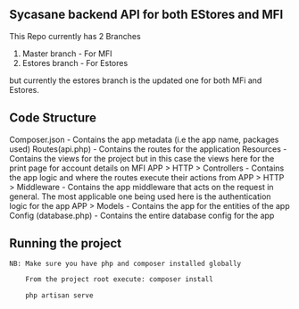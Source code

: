 ## Sycasane backend API for both EStores and MFI

This Repo currently has 2 Branches 
1. Master branch - For MFI
2. Estores branch - For Estores

but currently the estores branch is the updated one for both MFi and Estores.

Code Structure
---------------

Composer.json - Contains the app metadata (i.e the app name, packages used)
Routes(api.php) - Contains the routes for the application
Resources - Contains the views for the project but in this case the views here for the print page for account details on MFI
APP > HTTP > Controllers - Contains the app logic and where the routes execute their actions from
APP > HTTP > Middleware - Contains the app middleware that acts on the request in general. The most applicable one being used here is the authentication logic for the app
APP > Models - Contains the app for the entities of the app
Config (database.php) - Contains the entire database config for the app

Running the project
--------------------
```NB: Make sure you have php and composer installed globally```

```bash
    From the project root execute: composer install 
```
```bash
    php artisan serve
 ```

